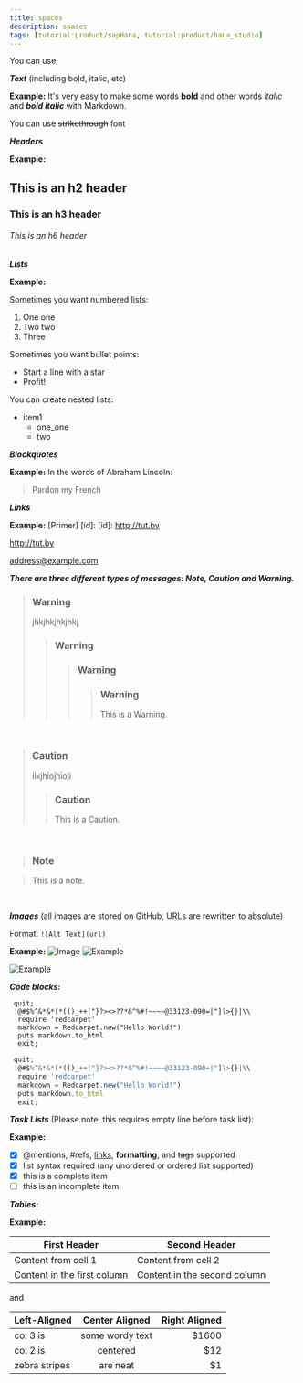 ```yaml
---
title: spaces
description: spases
tags: [tutorial:product/sapHana, tutorial:product/hana_studio]
---
```


 You can use:

   ***Text*** (including bold, italic, etc)

  **Example:** 
It's very easy to make some words **bold** and other words *italic* and ***bold italic*** with Markdown.

 You can use ~~strikethrough~~ font

***Headers***

  **Example:** 
## This is an h2 header 
### This is an h3 header
###### This is an h6 header

***Lists***

  **Example:** 
  
Sometimes you want numbered lists:

1. One
one
2. Two 
 two
3. Three

Sometimes you want bullet points:

* Start a line with a star
* Profit!

You can create nested lists: 

* item1
    * one_one
    * two

***Blockquotes***

  **Example:** 
In the words of Abraham Lincoln:
> Pardon my French

***Links***

  **Example:** 
[Primer] [id]:
[id]: http://tut.by

<http://tut.by>

<address@example.com>

***There are three different types of messages: Note, Caution and Warning.***

>### Warning
>jhkjhkjhkjhkj
>>### Warning
 >>>### Warning
>>>>### Warning
>>>>This is a Warning. 

&nbsp;

>### Caution
>iikjhiojhioji
>>### Caution
>>This is a Caution. 

&nbsp;

>### Note

>This is a note. 

&nbsp;

***Images*** (all images are stored on GitHub, URLs are rewritten to absolute)

Format: `![Alt Text](url)`

  **Example:** 
![Image](https://octodex.github.com/images/yaktocat.png)
![Example](http://www.kinomania.ru/images/posters/154766.jpg)


![Example](http://bestfotoposter.ru/downloads/priroda/more/6000%D1%854285-96dpi-foto-oblaka-nad-morem.jpg)


***Code blocks:***

```markup
 quit;
 !@#$%^&*&*(*(()_++|"}?><>??*&^%#!~~~~@33123-090=|"]?>{}|\\
  require 'redcarpet'
  markdown = Redcarpet.new("Hello World!")
  puts markdown.to_html
  exit;
```

```js
 quit;
 !@#$%^&*&*(*(()_++|"}?><>??*&^%#!~~~~@33123-090=|"]?>{}|\\
  require 'redcarpet'
  markdown = Redcarpet.new("Hello World!")
  puts markdown.to_html
  exit;
```

***Task Lists*** (Please note, this requires empty line before task list):

  **Example:** 
  
 - [x] @mentions, #refs, [links](), **formatting**, and ~~tags~~ supported
 - [x] list syntax required (any unordered or ordered list supported)
 - [x] this is a complete item
 - [ ] this is an incomplete item

***Tables:***

  **Example:** 

 First Header | Second Header
 ------------ | -------------
 Content from cell 1 | Content from cell 2
 Content in the first column | Content in the second column


and

| Left-Aligned  | Center Aligned  | Right Aligned |
| :------------ |:---------------:| -----:|
| col 3 is      | some wordy text | $1600 |
| col 2 is      | centered        |   $12 |
| zebra stripes | are neat        |    $1 |
